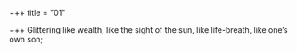 +++
title = "01"

+++
Glittering like wealth, like the sight of the sun,
like life-breath, like one’s own son;